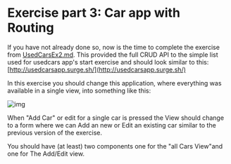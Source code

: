 # Exercise part 3: Car app with Routing

If you have not already done so, now is the time to complete the exercise from [UsedCarsEx2.md](UsedCarsEx2.md). This provided the full CRUD API to the simple list used for usedcars app's start exercise and should look similar to this: [http://usedcarsapp.surge.sh/](http://usedcarsapp.surge.sh/)

In this exercise you should change this application, where everything was available in a single view, into something like this:

![img](../img/carsdemoapp.png)

 

When "Add Car" or edit for a single car is pressed the View should change to a form where we can Add an new or Edit an existing car similar to the previous version of the exercise.

You should have (at least) two components one for the "all Cars View"and one for The Add/Edit view.
